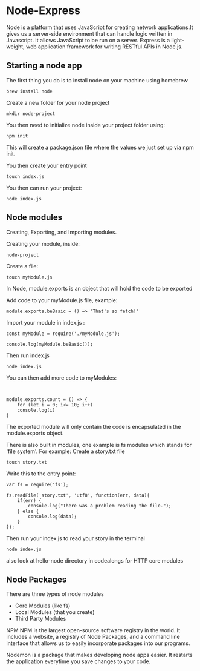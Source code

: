 # Node-Express

Node is a platform that uses JavaScript for creating network applications.It gives us a server-side environment that can handle logic written in Javascript. It allows JavaScript to be run on a server. Express is a light-weight, web application framework for writing RESTful APIs in Node.js.

## Starting a node app

The first thing you do is to install node on your machine using homebrew
```
brew install node
```
Create a new folder for your node project
```
mkdir node-project
```
You then need to initialize node inside your project folder using:
```
npm init
```
This will create a package.json file where the values we just set up via npm init.

You then create your entry point
```
touch index.js
```
You then can run your project:
```
node index.js
```
## Node modules

Creating, Exporting, and Importing modules.

Creating your module, inside:
```
node-project
```
Create a file:
```
touch myModule.js
```
In Node, module.exports is an object that will hold the code to be exported

Add code to your myModule.js file, example:
```
module.exports.beBasic = () => "That's so fetch!"
```
Import your module in index.js :
```
const myModule = require('./myModule.js');

console.log(myModule.beBasic());
```
Then run index.js
```
node index.js
```
You can then add more code to myModules:
```


module.exports.count = () => {
    for (let i = 0; i<= 10; i++)
    console.log(i)
}

```
The exported module will only contain the code is encapsulated in the module.exports object.

There is also built in modules, one example is fs modules which stands for 'file system'. For example:
Create a story.txt file
```
touch story.txt
```
Write this to the entry point:
```
var fs = require('fs');

fs.readFile('story.txt', 'utf8', function(err, data){
    if(err) {
        console.log("There was a problem reading the file.");
    } else {
        console.log(data);
    }
});
```
Then run your index.js to read your story in the terminal
```
node index.js
```
also look at hello-node directory in codealongs for HTTP core modules
## Node Packages 

There are three types of node modules
* Core Modules (like fs) 
* Local Modules (that you create) 
* Third Party Modules

NPM
NPM is the largest open-source software registry in the world. It includes a website, a registry of Node Packages, and a command line interface that allows us to easily incorporate packages into our programs.

Nodemon is a package that makes developing node apps easier. It restarts the application everytime you save changes to your code.

